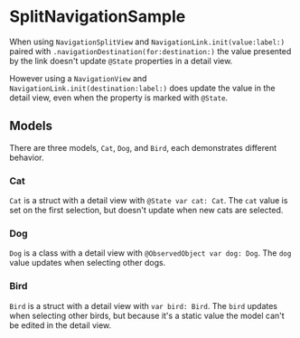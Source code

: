 # SplitNavigationSample

When using `NavigationSplitView` and `NavigationLink.init(value:label:)` paired with `.navigationDestination(for:destination:)` the value presented by the link doesn't update `@State` properties in a detail view.

However using a `NavigationView` and `NavigationLink.init(destination:label:)` does update the value in the detail view, even when the property is marked with `@State`.

## Models

There are three models, `Cat`, `Dog`, and `Bird`, each demonstrates different behavior.

### Cat

`Cat` is a struct with a detail view with `@State var cat: Cat`. The `cat` value is set on the first selection, but doesn't update when new cats are selected.

### Dog

`Dog` is a class with a detail view with `@ObservedObject var dog: Dog`. The `dog` value updates when selecting other dogs.

### Bird

`Bird` is a struct with a detail view with `var bird: Bird`. The `bird` updates when selecting other birds, but because it's a static value the model can't be edited in the detail view.
